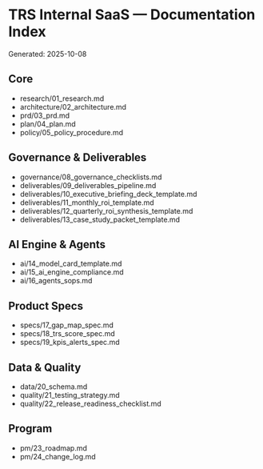 # TRS Internal SaaS — Documentation Index
Generated: 2025-10-08

## Core
- research/01_research.md
- architecture/02_architecture.md
- prd/03_prd.md
- plan/04_plan.md
- policy/05_policy_procedure.md

## Governance & Deliverables
- governance/08_governance_checklists.md
- deliverables/09_deliverables_pipeline.md
- deliverables/10_executive_briefing_deck_template.md
- deliverables/11_monthly_roi_template.md
- deliverables/12_quarterly_roi_synthesis_template.md
- deliverables/13_case_study_packet_template.md

## AI Engine & Agents
- ai/14_model_card_template.md
- ai/15_ai_engine_compliance.md
- ai/16_agents_sops.md

## Product Specs
- specs/17_gap_map_spec.md
- specs/18_trs_score_spec.md
- specs/19_kpis_alerts_spec.md

## Data & Quality
- data/20_schema.md
- quality/21_testing_strategy.md
- quality/22_release_readiness_checklist.md

## Program
- pm/23_roadmap.md
- pm/24_change_log.md
